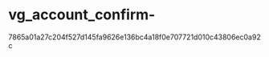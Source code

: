 vg_account_confirm-
===================
7865a01a27c204f527d145fa9626e136bc4a18f0e707721d010c43806ec0a92c
